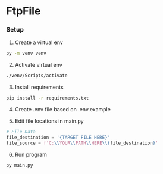 # FtpFile

### Setup

1. Create a virtual env
```bash
py -m venv venv
```

2. Activate virtual env
```bash
./venv/Scripts/activate
```
3. Install requirements
```bash
pip install -r requirements.txt
```

4. Create .env file based on .env.example

5. Edit file locations in main.py 
```python
# File Data
file_destination = '{TARGET FILE HERE}'
file_source = f'C:\\YOUR\\PATH\\HERE\\{file_destination}'
```

6. Run program
```bash
py main.py
```

